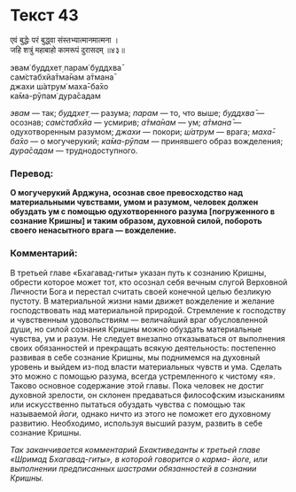 # Текст 43

एवं बुद्धेः परं बुद्ध्वा संस्तभ्यात्मानमात्मना ।  
जहि शत्रुं महाबाहो कामरूपं दुरासदम् ॥४३॥

эвам̇ буддхет̣ парам̇ буддхва̄  
сам̇стабхйа̄тма̄нам а̄тмана̄  
джахи ш́атрум̇ маха̄-ба̄хо  
ка̄ма-рӯпам̇ дура̄садам

_эвам_ — так; _буддхет̣_ — разума; _парам_ — то, что выше; _буддхва̄_ — осознав; _сам̇стабхйа_ — усмирив; _а̄тма̄нам_ — ум; _а̄тмана̄_ — одухотворенным разумом; _джахи_ — покори; _ш́атрум_ — врага; _маха̄-ба̄хо_ — о могучерукий; _ка̄ма-рӯпам_ — принявшего образ вожделения; _дура̄садам_ — труднодоступного.

### Перевод:

**О могучерукий Арджуна, осознав свое превосходство над материальными чувствами, умом и разумом, человек должен обуздать ум с помощью одухотворенного разума [погруженного в сознание Кришны] и таким образом, духовной силой, побороть своего ненасытного врага — вожделение.**

### Комментарий:

В третьей главе «Бхагавад-гиты» указан путь к сознанию Кришны, обрести которое может тот, кто осознал себя вечным слугой Верховной Личности Бога и перестал считать своей конечной целью безликую пустоту. В материальной жизни нами движет вожделение и желание господствовать над материальной природой. Стремление к господству и чувственным удовольствиям — величайший враг обусловленной души, но силой сознания Кришны можно обуздать материальные чувства, ум и разум. Не следует внезапно отказываться от выполнения своих обязанностей и прекращать всякую деятельность: постепенно развивая в себе сознание Кришны, мы поднимемся на духовный уровень и выйдем из-под власти материальных чувств и ума. Сделать это можно с помощью разума, всегда устремленного к чистому «я». Таково основное содержание этой главы. Пока человек не достиг духовной зрелости, он склонен предаваться философским изысканиям или искусственно пытаться обуздать чувства с помощью так называемой _йоги,_ однако ничто из этого не поможет его духовному развитию. Необходимо, используя высший разум, развить в себе сознание Кришны.

_Так заканчивается комментарий Бхактиведанты к третьей главе «Шримад Бхагавад-гиты», в которой говорится о карма- йоге, или выполнении предписанных шастрами обязанностей в сознании Кришны._